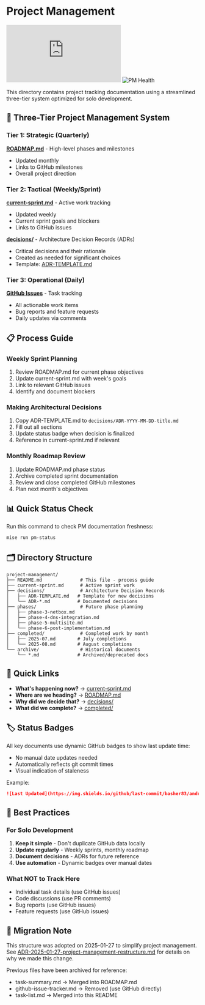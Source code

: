# Project Management

![Last Updated](https://img.shields.io/github/last-commit/basher83/andromeda-orchestration/main/docs/project-management/README.md)
![PM Health](https://img.shields.io/badge/PM%20Health-Good-green)

This directory contains project tracking documentation using a streamlined three-tier system optimized for solo development.

## 🎯 Three-Tier Project Management System

### Tier 1: Strategic (Quarterly)

**[ROADMAP.md](../../ROADMAP.md)** - High-level phases and milestones

- Updated monthly
- Links to GitHub milestones
- Overall project direction

### Tier 2: Tactical (Weekly/Sprint)

**[current-sprint.md](./current-sprint.md)** - Active work tracking

- Updated weekly
- Current sprint goals and blockers
- Links to GitHub issues

**[decisions/](./decisions/)** - Architecture Decision Records (ADRs)

- Critical decisions and their rationale
- Created as needed for significant choices
- Template: [ADR-TEMPLATE.md](./decisions/ADR-TEMPLATE.md)

### Tier 3: Operational (Daily)

**[GitHub Issues](https://github.com/basher83/andromeda-orchestration/issues)** - Task tracking

- All actionable work items
- Bug reports and feature requests
- Daily updates via comments

## 📋 Process Guide

### Weekly Sprint Planning

1. Review ROADMAP.md for current phase objectives
2. Update current-sprint.md with week's goals
3. Link to relevant GitHub issues
4. Identify and document blockers

### Making Architectural Decisions

1. Copy ADR-TEMPLATE.md to `decisions/ADR-YYYY-MM-DD-title.md`
2. Fill out all sections
3. Update status badge when decision is finalized
4. Reference in current-sprint.md if relevant

### Monthly Roadmap Review

1. Update ROADMAP.md phase status
2. Archive completed sprint documentation
3. Review and close completed GitHub milestones
4. Plan next month's objectives

## 📊 Quick Status Check

Run this command to check PM documentation freshness:

```bash
mise run pm-status
```

## 🗂️ Directory Structure

```text
project-management/
├── README.md              # This file - process guide
├── current-sprint.md      # Active sprint work
├── decisions/             # Architecture Decision Records
│   ├── ADR-TEMPLATE.md   # Template for new decisions
│   └── ADR-*.md          # Documented decisions
├── phases/                # Future phase planning
│   ├── phase-3-netbox.md
│   ├── phase-4-dns-integration.md
│   ├── phase-5-multisite.md
│   └── phase-6-post-implementation.md
├── completed/             # Completed work by month
│   ├── 2025-07.md        # July completions
│   └── 2025-08.md        # August completions
└── archive/               # Historical documents
    └── *.md              # Archived/deprecated docs
```

## 🚀 Quick Links

- **What's happening now?** → [current-sprint.md](./current-sprint.md)
- **Where are we heading?** → [ROADMAP.md](../../ROADMAP.md)
- **Why did we decide that?** → [decisions/](./decisions/)
- **What did we complete?** → [completed/](./completed/)

## 🏷️ Status Badges

All key documents use dynamic GitHub badges to show last update time:

- No manual date updates needed
- Automatically reflects git commit times
- Visual indication of staleness

Example:

```markdown
![Last Updated](https://img.shields.io/github/last-commit/basher83/andromeda-orchestration/main/path/to/file.md)
```

## 📝 Best Practices

### For Solo Development

1. **Keep it simple** - Don't duplicate GitHub data locally
2. **Update regularly** - Weekly sprints, monthly roadmap
3. **Document decisions** - ADRs for future reference
4. **Use automation** - Dynamic badges over manual dates

### What NOT to Track Here

- Individual task details (use GitHub issues)
- Code discussions (use PR comments)
- Bug reports (use GitHub issues)
- Feature requests (use GitHub issues)

## 🔄 Migration Note

This structure was adopted on 2025-01-27 to simplify project management. See [ADR-2025-01-27-project-management-restructure.md](./decisions/ADR-2025-01-27-project-management-restructure.md) for details on why we made this change.

Previous files have been archived for reference:

- task-summary.md → Merged into ROADMAP.md
- github-issue-tracker.md → Removed (use GitHub directly)
- task-list.md → Merged into this README
